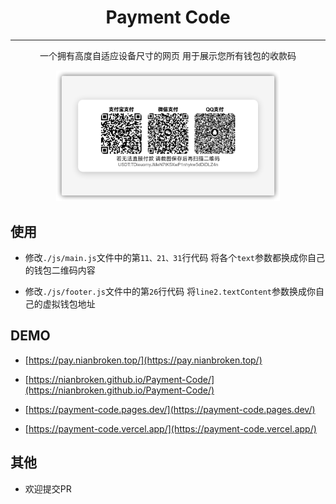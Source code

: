 <div align="center">

# Payment Code

------

一个拥有高度自适应设备尺寸的网页 用于展示您所有钱包的收款码

<img src="./assets/Payment-Code.png" alt="主界面" style="zoom:35%;" />

</div>

## 使用

- 修改`./js/main.js`文件中的第`11、21、31`行代码 将各个`text`参数都换成你自己的钱包二维码内容

- 修改`./js/footer.js`文件中的第`26`行代码 将`line2.textContent`参数换成你自己的虚拟钱包地址

## DEMO

- [https://pay.nianbroken.top/](https://pay.nianbroken.top/)

- [https://nianbroken.github.io/Payment-Code/](https://nianbroken.github.io/Payment-Code/)

- [https://payment-code.pages.dev/](https://payment-code.pages.dev/)

- [https://payment-code.vercel.app/](https://payment-code.vercel.app/)

## 其他

- 欢迎提交PR
